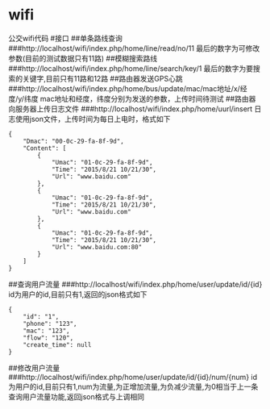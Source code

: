# wifi
公交wifi代码
#接口
##单条路线查询
###http://localhost/wifi/index.php/home/line/read/no/11
最后的数字为可修改参数(目前的测试数据只有11路)
##模糊搜索路线
###http://localhost/wifi/index.php/home/line/search/key/1
最后的数字为要搜索的关键字,目前只有11路和12路
##路由器发送GPS心跳
###http://localhost/wifi/index.php/home/bus/update/mac/mac地址/x/经度/y/纬度
mac地址和经度，纬度分别为发送的参数，上传时间待测试
##路由器向服务器上传日志文件
###http://localhost/wifi/index.php/home/uurl/insert
日志使用json文件，上传时间为每日上电时，格式如下

```
{
    "Dmac": "00-0c-29-fa-8f-9d",
    "Content": [
        {
            "Umac": "01-0c-29-fa-8f-9d",
            "Time": "2015/8/21 10/21/30",
            "Url": "www.baidu.com"
        },
        {
            "Umac": "01-0c-29-fa-8f-9d",
            "Time": "2015/8/21 10/21/30",
            "Url": "www.baidu.com"
        },
        {
            "Umac": "01-0c-29-fa-8f-9d",
            "Time": "2015/8/21 10/21/30",
            "Url": "www.baidu.com:80"
        }
    ]
}
```
##查询用户流量
###http://localhost/wifi/index.php/home/user/update/id/{id}
id为用户的id,目前只有1,返回的json格式如下
```
{
    "id": "1",
    "phone": "123",
    "mac": "123",
    "flow": "120",
    "create_time": null
}
```
##修改用户流量
###http://localhost/wifi/index.php/home/user/update/id/{id}/num/{num}
id为用户的id,目前只有1,num为流量,为正增加流量,为负减少流量,为0相当于上一条查询用户流量功能,返回json格式与上调相同